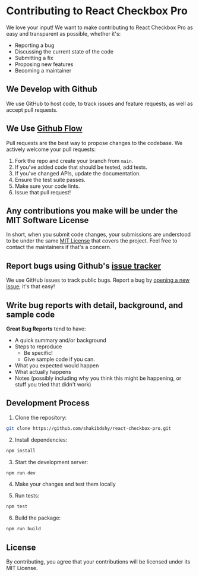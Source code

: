 # Contributing to React Checkbox Pro

We love your input! We want to make contributing to React Checkbox Pro as easy and transparent as possible, whether it's:

- Reporting a bug
- Discussing the current state of the code
- Submitting a fix
- Proposing new features
- Becoming a maintainer

## We Develop with Github

We use GitHub to host code, to track issues and feature requests, as well as accept pull requests.

## We Use [Github Flow](https://guides.github.com/introduction/flow/index.html)

Pull requests are the best way to propose changes to the codebase. We actively welcome your pull requests:

1. Fork the repo and create your branch from `main`.
2. If you've added code that should be tested, add tests.
3. If you've changed APIs, update the documentation.
4. Ensure the test suite passes.
5. Make sure your code lints.
6. Issue that pull request!

## Any contributions you make will be under the MIT Software License

In short, when you submit code changes, your submissions are understood to be under the same [MIT License](http://choosealicense.com/licenses/mit/) that covers the project. Feel free to contact the maintainers if that's a concern.

## Report bugs using Github's [issue tracker](https://github.com/shakibdshy/react-checkbox-pro/issues)

We use GitHub issues to track public bugs. Report a bug by [opening a new issue](https://github.com/shakibdshy/react-checkbox-pro/issues/new); it's that easy!

## Write bug reports with detail, background, and sample code

**Great Bug Reports** tend to have:

- A quick summary and/or background
- Steps to reproduce
  - Be specific!
  - Give sample code if you can.
- What you expected would happen
- What actually happens
- Notes (possibly including why you think this might be happening, or stuff you tried that didn't work)

## Development Process

1. Clone the repository:

```bash
git clone https://github.com/shakibdshy/react-checkbox-pro.git
```

2. Install dependencies:

```bash
npm install
```

3. Start the development server:

```bash
npm run dev
```

4. Make your changes and test them locally

5. Run tests:

```bash
npm test
```

6. Build the package:

```bash
npm run build
```

## License

By contributing, you agree that your contributions will be licensed under its MIT License.
